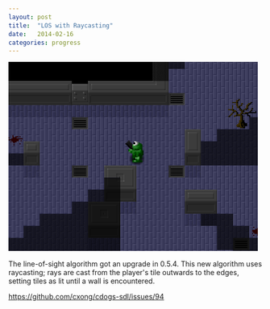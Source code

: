 ```yaml
---
layout: post
title:  "LOS with Raycasting"
date:   2014-02-16
categories: progress
---
```

![](los.gif)

The line-of-sight algorithm got an upgrade in 0.5.4. This new algorithm uses raycasting; rays are cast from the player's tile outwards to the edges, setting tiles as lit until a wall is encountered.

https://github.com/cxong/cdogs-sdl/issues/94
